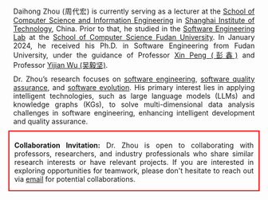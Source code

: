 <div style="text-align:justify; text-justify:inter-word; margin:10px">
    Daihong Zhou (周代宏) is currently serving as a lecturer at the <a href="https://cs.sit.edu.cn">School of Computer Science and Information Engineering</a> in <a href="https://www.sit.edu.cn">Shanghai Institute of Technology</a>, China. Prior to that, he studied in the <a href="http://www.se.fudan.edu.cn">Software Engineering Lab</a> at the <a href="https://cs.fudan.edu.cn">School of Computer Science Fudan University</a>. In January 2024, he received his Ph.D. in Software Engineering from Fudan University, under the guidance of Professor <a href="http://cspengxin.github.io">Xin Peng (彭鑫)</a> and Professor <a href="">Yijian Wu (吴毅坚)</a>.
</div>


<div style="text-align:justify; text-justify:inter-word; margin:10px">
    Dr. Zhou’s research focuses on <u>software engineering</u>, <u>software quality assurance</u>, and <u>software evolution</u>. His primary interest lies in applying intelligent technologies, such as large language models (LLMs) and knowledge graphs (KGs), to solve multi-dimensional data analysis challenges in software engineering, enhancing intelligent development and quality assurance.
</div>


<div style="border: 2px solid red; text-align:justify; text-justify:inter-word; padding: 5px 10px 0px 10px;">
    <p><strong>Collaboration Invitation:</strong> Dr. Zhou is open to collaborating with professors, researchers, and industry professionals who share similar research interests or have relevant projects. If you are interested in exploring opportunities for teamwork, please don't hesitate to reach out via <a href="dhzhou@sit.edu.cn">email</a> for potential collaborations.</p>
</div>
